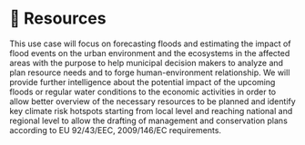 # 📌​ Resources

This use case will focus on forecasting floods and estimating the impact of flood events on the urban environment and the ecosystems in the affected areas with the purpose to help municipal decision makers to analyze and plan resource needs and to forge human-environment relationship. We will provide further intelligence about the potential impact of the upcoming floods or regular water conditions to the economic activities in order to allow better overview of the necessary resources to be planned and identify key climate risk hotspots starting from local level and reaching national and regional level to allow the drafting of management and conservation plans according to EU 92/43/EEC, 2009/146/EC requirements. 
